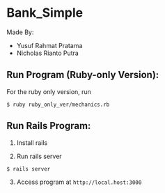 # Bank_Simple


Made By:
- Yusuf Rahmat Pratama
- Nicholas Rianto Putra

## Run Program (Ruby-only Version):

For the ruby only version, run
```
$ ruby ruby_only_ver/mechanics.rb
```
## Run Rails Program: 

1. Install rails

2. Run rails server
```
$ rails server
```
3. Access program at `http://local.host:3000`
